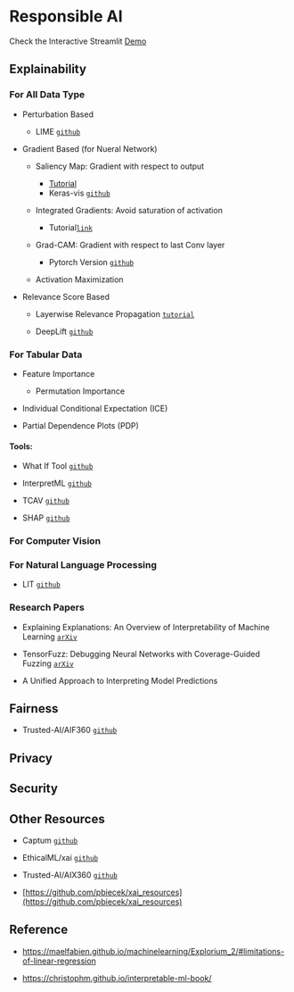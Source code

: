 # Responsible AI

Check the Interactive Streamlit [Demo]()

## Explainability

### For All Data Type

* Perturbation Based
   * LIME [`github`](https://github.com/marcotcr/lime)
  

* Gradient Based (for Nueral Network)

   * Saliency Map: Gradient with respect to output
      * [Tutorial](https://www.kaggle.com/ernie55ernie/mnist-with-keras-visualization-and-saliency-map)
      * Keras-vis [`github`](https://raghakot.github.io/keras-vis/)

   * Integrated Gradients: Avoid saturation of activation 
      * Tutorial[`link`](https://www.tensorflow.org/tutorials/interpretability/integrated_gradients)
  
   * Grad-CAM: Gradient with respect to last Conv layer
      * Pytorch Version [`github`](https://github.com/jacobgil/pytorch-grad-cam)
   * Activation Maximization

  
* Relevance Score Based
    
   * Layerwise Relevance Propagation [`tutorial`](https://towardsdatascience.com/indepth-layer-wise-relevance-propagation-340f95deb1ea)

   * DeepLift [`github`](https://github.com/kundajelab/deeplift)

### For Tabular Data

* Feature Importance
   * Permutation Importance
   
* Individual Conditional Expectation (ICE)

* Partial Dependence Plots (PDP)



#### Tools:

* What If Tool [`github`](https://pair-code.github.io/what-if-tool/)

* InterpretML [`github`](https://github.com/interpretml/interpret)

* TCAV [`github`](https://github.com/tensorflow/tcav)

* SHAP [`github`](https://github.com/slundberg/shap)


### For Computer Vision



### For Natural Language Processing

* LIT [`github`](https://github.com/PAIR-code/lit)


### Research Papers

* Explaining Explanations: An Overview of Interpretability of Machine Learning [`arXiv`](https://arxiv.org/abs/1806.00069)

* TensorFuzz: Debugging Neural Networks with Coverage-Guided Fuzzing [`arXiv`](https://arxiv.org/abs/1807.10875)

* A Unified Approach to Interpreting Model Predictions


## Fairness

* Trusted-AI/AIF360 [`github`](https://github.com/Trusted-AI/AIF360)

## Privacy

## Security

## Other Resources

* Captum [`github`](https://captum.ai/)

* EthicalML/xai [`github`](https://github.com/EthicalML/xai)

* Trusted-AI/AIX360 [`github`](https://github.com/Trusted-AI/AIX360)

* [https://github.com/pbiecek/xai_resources](https://github.com/pbiecek/xai_resources)

## Reference

* https://maelfabien.github.io/machinelearning/Explorium_2/#limitations-of-linear-regression

* https://christophm.github.io/interpretable-ml-book/
